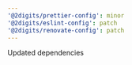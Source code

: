 ```yaml
---
'@2digits/prettier-config': minor
'@2digits/eslint-config': patch
'@2digits/renovate-config': patch
---
```


Updated dependencies
